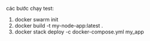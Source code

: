 các bước chạy test:

1. docker swarm init
2. docker build -t my-node-app:latest .
3. docker stack deploy -c docker-compose.yml my_app